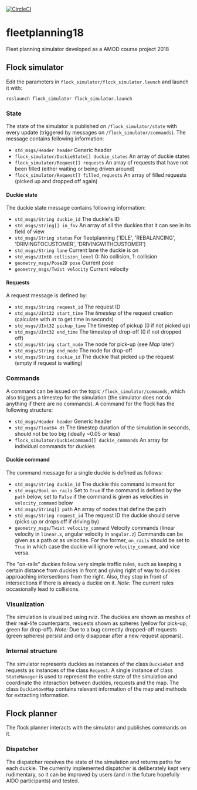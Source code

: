 [![CircleCI](https://circleci.com/gh/duckietown/duckietown-fplan.svg?style=svg)](https://circleci.com/gh/duckietown/duckietown-fplan)

# fleetplanning18
Fleet planning simulator developed as a AMOD course project 2018

## Flock simulator
Edit the parameters in `flock_simulator/flock_simulator.launch` and launch it with:
```
roslaunch flock_simulator flock_simulator.launch
```

### State
The state of the simulator is published on `/flock_simulator/state` with every update (triggered by messages on `/flock_simulator/commands`). The message contains following information:
- `std_msgs/Header header` Generic header
- `flock_simulator/DuckieState[] duckie_states` An array of duckie states
- `flock_simulator/Request[] requests` An array of requests that have not been filled (either waiting or being driven around)
- `flock_simulator/Request[] filled_requests` An array of filled requests (picked up and dropped off again)

#### Duckie state
The duckie state message contains following information:
- `std_msgs/String duckie_id` The duckie's ID
- `std_msgs/String[] in_fov` An array of all the duckies that it can see in its field of view
- `std_msgs/String status` For fleetplanning ('IDLE', 'REBALANCING', 'DRIVINGTOCUSTOMER', 'DRIVINGWITHCUSTOMER')
- `std_msgs/String lane` Current lane the duckie is on
- `std_msgs/UInt8 collision_level` 0: No collision, 1: collision
- `geometry_msgs/Pose2D pose` Current pose
- `geometry_msgs/Twist velocity` Current velocity

#### Requests
A request message is defined by:
- `std_msgs/String request_id` The request ID
- `std_msgs/UInt32 start_time` The *timestep* of the request creation (calculate with `dt` to get time in seconds)
- `std_msgs/UInt32 pickup_time` The timestep of pickup (0 if not picked up)
- `std_msgs/UInt32 end_time` The timestep of drop-off (0 if not dropped off)
- `std_msgs/String start_node` The node for pick-up (see _Map_ later)
- `std_msgs/String end_node` The node for drop-off
- `std_msgs/String duckie_id` The duckie that picked up the request (empty if request is waiting)

### Commands
A command can be issued on the topic `/flock_simulator/commands`, which also triggers a timestep for the simulation (the simulator does not do anything if there are no commands). A command for the flock has the following structure:
- `std_msgs/Header header` Generic header
- `std_msgs/Float64 dt` The timestep duration of the simulation in seconds, should not be too big (ideally ~0.05 or less)
- `flock_simulator/DuckieCommand[] duckie_commands` An array for individual commands for duckies

#### Duckie command
The command message for a single duckie is defined as follows:
- `std_msgs/String duckie_id` The duckie this command is meant for
- `std_msgs/Bool on_rails` Set to `True` if the command is defined by the `path` below, set to `False` if the command is given as velocities in `velocity_command` below
- `std_msgs/String[] path` An array of nodes that define the path
- `std_msgs/String request_id` The request ID the duckie should serve (picks up or drops off if driving by)
- `geometry_msgs/Twist velocity_command` Velocity commands (linear velocity in `linear.x`, angular velocity in `angular.z`)
Commands can be given as a path or as velocites. For the former, `on_rails` should be set to `True` in which case the duckie will ignore `velocity_command`, and vice versa.

The "on-rails" duckies follow very simple traffic rules, such as keeping a certain distance from duckies in front and giving right of way to duckies approaching intersections from the right. Also, they stop in front of intersections if there is already a duckie on it. *Note:* The current rules occasionally lead to collisions.

### Visualization
The simulation is visualized using rviz. The duckies are shown as meshes of their real-life counterparts, requests shown as spheres (yellow for pick-up, green for drop-off). *Note:* Due to a bug correctly dropped-off requests (green spheres) persist and only disappear after a new request appears).

### Internal structure
The simulator represents duckies as instances of the class `Duckiebot` and requests as instances of the class `Request`. A single instance of class `StateManager` is used to represent the entire state of the simulation and coordinate the interaction between duckies, requests and the map. The class `DuckietownMap` contains relevant information of the map and methods for extracting information.

## Flock planner
The flock planner interacts with the simulator and publishes commands on it.

### Dispatcher
The dispatcher receives the state of the simulation and returns paths for each duckie. The currenlty implemented dispatcher is deliberately kept very rudimentary, so it can be improved by users (and in the future hopefully AIDO participants) and tested.


